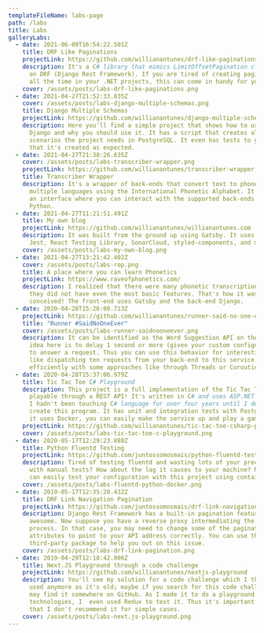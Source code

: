 ```yaml
---
templateFileName: labs-page
path: /labs
title: Labs
galleryLabs:
  - date: 2021-06-09T16:54:22.501Z
    title: DRF Like Paginations
    projectLink: https://github.com/willianantunes/drf-like-paginations
    description: It's a C# library that mimics LimitOffsetPagination class available
      on DRF (Django Rest Framework). If you are tired of creating pagination
      all the time in your .NET projects, this can come in handy for you.
    cover: /assets/posts/labs-drf-like-paginations.png
  - date: 2021-04-27T21:52:33.835Z
    cover: /assets/posts/labs-django-multiple-schemas.png
    title: Django Multiple Schemas
    projectLink: https://github.com/willianantunes/django-multiple-schemas
    description: Here you'll find a simple project that shows how to use schema with
      Django and why you should use it. It has a script that creates all the
      scenarios the project needs in PostgreSQL. It even has tests to guarantee
      that it's created as expected.
  - date: 2021-04-27T21:38:26.635Z
    cover: /assets/posts/labs-transcriber-wrapper.png
    projectLink: https://github.com/willianantunes/transcriber-wrapper
    title: Transcriber Wrapper
    description: It's a wrapper of back-ends that convert text to phones for
      multiple languages using the International Phonetic Alphabet. It provides
      an interface where you can interact with the supported back-ends using
      Python.
  - date: 2021-04-27T11:21:51.491Z
    title: My own blog
    projectLink: https://github.com/willianantunes/willianantunes.com
    description: It was built from the ground up using Gatsby. It uses Netlify CMS,
      Jest, React Testing Library, SonarCloud, styled-components, and many more!
    cover: /assets/posts/labs-my-own-blog.png
  - date: 2021-04-27T13:21:42.402Z
    cover: /assets/posts/labs-rop.png
    title: A place where you can learn Phonetics
    projectLink: https://www.raveofphonetics.com/
    description: I realized that there were many phonetic transcription sites, but
      they did not have even the most basic features. That's how it was
      conceived! The front-end uses Gatsby and the back-end Django.
  - date: 2020-04-28T15:26:09.713Z
    projectLink: https://github.com/willianantunes/runner-said-no-one-ever/
    title: "Runner #SaidNoOneEver"
    cover: /assets/posts/labs-runner-saidnooneever.png
    description: It can be identified as the Word Suggestion API on the image. The
      idea here is to delay 1 second or more (given your custom configuration)
      to answer a request. Thus you can use this behavior for interesting tests,
      like dispatching ten requests from your back-end to this service and do it
      efficiently with some approaches like through Threads or Coroutines.
  - date: 2020-04-28T15:37:06.979Z
    title: Tic Tac Toe C# Playground
    description: This project is a full implementation of the Tic Tac Toe game but
      playable through a REST API! It's written in C# and uses ASP.NET Web API.
      I hadn't been touching C# language for over four years until I decided to
      create this program. It has unit and integration tests with PostgreSQL. As
      it uses Docker, you can easily make the service up and play a game!
    projectLink: https://github.com/willianantunes/tic-tac-toe-csharp-playground
    cover: /assets/posts/labs-tic-tac-toe-c-playground.png
  - date: 2020-05-17T12:29:23.888Z
    title: Python Fluentd Testing
    projectLink: https://github.com/juntossomosmais/python-fluentd-testing
    description: Tired of testing fluentd and wasting lots of your precious time
      with manual tests? How about the lag it causes to your machine? Now you
      can easily test your configuration with this project using containers!
    cover: /assets/posts/labs-fluentd-python-docker.png
  - date: 2019-05-17T12:35:20.432Z
    title: DRF Link Navigation Pagination
    projectLink: https://github.com/juntossomosmais/drf-link-navigation-pagination
    description: Django Rest Framework has a built-in pagination feature, and that's
      awesome. Now suppose you have a reverse proxy intermediating the request
      process. In that case, you may need to change some of the pagination
      attributes to point to your API address correctly. You can use this
      third-party package to help you out on this issue.
    cover: /assets/posts/labs-drf-link-pagination.png
  - date: 2019-04-29T12:18:42.006Z
    title: Next.JS Playground through a code challenge
    projectLink: https://github.com/willianantunes/nextjs-playground
    description: You'll see my solution for a code challenge which I think is not
      used anymore as it's old; maybe if you search for this code challenge, you
      may find it somewhere on GitHub. As I made it to do a playground on some
      technologies, I  even used Redux to test it. Thus it's important to say
      that I don't recommend it for simple cases.
    cover: /assets/posts/labs-next.js-playground.png
---
```

